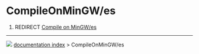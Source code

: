 # CompileOnMinGW/es
1.  REDIRECT [Compile on MinGW/es](Compile_on_MinGW/es.md)



---
![](images/Button_right.svg) [documentation index](../README.md) > CompileOnMinGW/es
